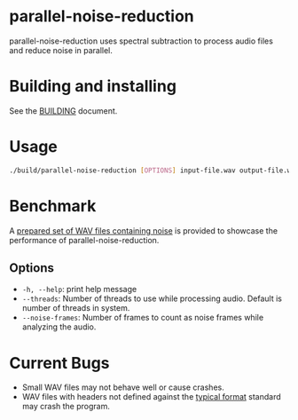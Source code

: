 # parallel-noise-reduction

parallel-noise-reduction uses spectral subtraction to process audio files and reduce noise in parallel.

# Building and installing

See the [BUILDING](BUILDING.md) document.

# Usage

```bash
./build/parallel-noise-reduction [OPTIONS] input-file.wav output-file.wav
```

# Benchmark
A [prepared set of WAV files containing noise](https://drive.google.com/drive/folders/1S3Tb6UfNnOkwKGDTBBVp-IH55mMGy2GM) is provided to showcase the performance of parallel-noise-reduction.

## Options
* `-h, --help`: print help message
* `--threads`: Number of threads to use while processing audio. Default is number of threads in system.
* `--noise-frames`: Number of frames to count as noise frames while analyzing the audio.

# Current Bugs
* Small WAV files may not behave well or cause crashes.
* WAV files with headers not defined against the [typical format](http://soundfile.sapp.org/doc/WaveFormat/) standard may crash the program.
